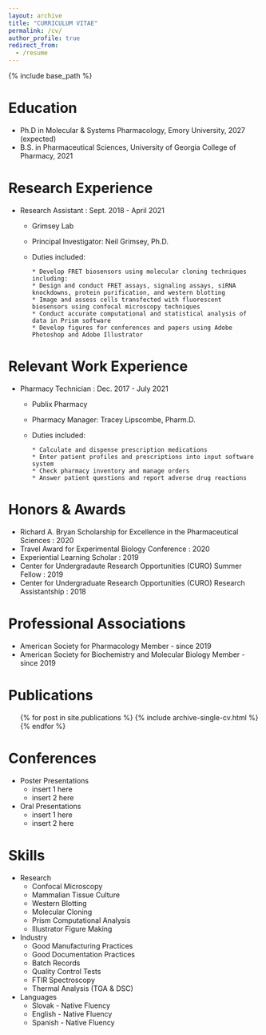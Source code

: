 ```yaml
---
layout: archive
title: "CURRICULUM VITAE"
permalink: /cv/
author_profile: true
redirect_from:
  - /resume
---
```


{% include base_path %}


Education
======
* Ph.D in Molecular & Systems Pharmacology, Emory University, 2027 (expected)
* B.S. in Pharmaceutical Sciences, University of Georgia College of Pharmacy, 2021

Research Experience
======
* Research Assistant : Sept. 2018 - April 2021 
  * Grimsey Lab
  * Principal Investigator: Neil Grimsey, Ph.D.
  * Duties included: 
        
        * Develop FRET biosensors using molecular cloning techniques including:
        * Design and conduct FRET assays, signaling assays, siRNA knockdowns, protein purification, and western blotting
        * Image and assess cells transfected with fluorescent biosensors using confocal microscopy techniques
        * Conduct accurate computational and statistical analysis of data in Prism software
        * Develop figures for conferences and papers using Adobe Photoshop and Adobe Illustrator
   
Relevant Work Experience
======
* Pharmacy Technician : Dec. 2017 - July 2021
  * Publix Pharmacy
  * Pharmacy Manager: Tracey Lipscombe, Pharm.D.
  * Duties included: 
        
        * Calculate and dispense prescription medications
        * Enter patient profiles and prescriptions into input software system
        * Check pharmacy inventory and manage orders
        * Answer patient questions and report adverse drug reactions
  
Honors & Awards
======
* Richard A. Bryan Scholarship for Excellence in the Pharmaceutical Sciences : 2020
* Travel Award for Experimental Biology Conference : 2020
* Experiential Learning Scholar : 2019
* Center for Undergradaute Research Opportunities (CURO) Summer Fellow : 2019
* Center for Undergraduate Research Opportunities (CURO) Research Assistantship : 2018
 
Professional Associations
======
* American Society for Pharmacology Member - since 2019
* American Society for Biochemistry and Molecular Biology Member - since 2019

Publications
======
  <ul>{% for post in site.publications %}
    {% include archive-single-cv.html %}
  {% endfor %}</ul>
  
Conferences
======
* Poster Presentations
  * insert 1 here
  * insert 2 here
* Oral Presentations
  * insert 1 here
  * insert 2 here
  
Skills
======
* Research
  * Confocal Microscopy
  * Mammalian Tissue Culture
  * Western Blotting
  * Molecular Cloning
  * Prism Computational Analysis
  * Illustrator Figure Making
* Industry
  * Good Manufacturing Practices
  * Good Documentation Practices
  * Batch Records
  * Quality Control Tests
  * FTIR Spectroscopy
  * Thermal Analysis (TGA & DSC)
* Languages
  * Slovak - Native Fluency
  * English - Native Fluency
  * Spanish - Native Fluency
